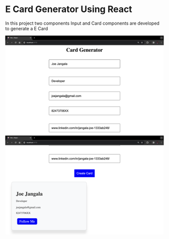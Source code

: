 # E Card Generator Using React

In this project two components Input and Card components are developed to generate a E Card 

![Output1](https://github.com/joe-jangala/E-card-generator/blob/main/op1.png)
![Output2](https://github.com/joe-jangala/E-card-generator/blob/main/op2.png)
